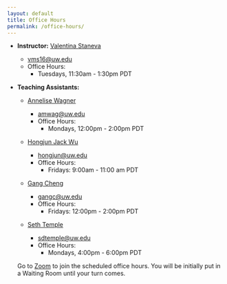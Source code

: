 ```yaml
---
layout: default
title: Office Hours
permalink: /office-hours/
---
```


* **Instructor:** [Valentina Staneva](https://www.linkedin.com/in/valentina-staneva-964a133/)
	* vms16@uw.edu 
	* Office Hours: 
		* Tuesdays, 11:30am - 1:30pm PDT
* **Teaching Assistants:**
	
	* [Annelise Wagner]()
		* amwag@uw.edu
		* Office Hours: 
			* Mondays, 12:00pm - 2:00pm	PDT
		
	* [Hongjun Jack Wu](https://hongjunwu.com/uw/)
		* hongjun@uw.edu
		* Office Hours:
			* Fridays: 9:00am - 11:00 am PDT 
		
	* [Gang Cheng]()
		* gangc@uw.edu
		* Office Hours:
		   * Fridays: 12:00pm - 2:00pm PDT  
	
	* [Seth Temple]()
		* sdtemple@uw.edu
		* Office Hours: 
			* Mondays, 4:00pm - 6:00pm	PDT



	Go to [Zoom](https://canvas.uw.edu/courses/1371982/discussion_topics) to join the scheduled office hours. You will be initially put in a Waiting Room until your turn comes.
